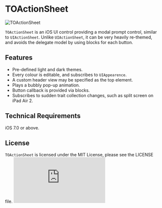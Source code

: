 # TOActionSheet

![TOActionSheet](screenshot.jpg)

`TOActionSheet` is an iOS UI control providing a modal prompt control, similar to `UIActionSheet`. 
Unlike `UIActionSheet`, it can be very heavily re-themed, and avoids the delegate model by using blocks for each button.

## Features
* Pre-defined light and dark themes.
* Every colour is editable, and subscribes to `UIAppearence`.
* A custom header view may be specified as the top element.
* Plays a bubbly pop-up animation.
* Button callback is provided via blocks.
* Subscribes to sudden trait collection changes, such as split screen on iPad Air 2.


## Technical Requirements
iOS 7.0 or above.


## License

`TOActionSheet` is licensed under the MIT License, please see the LICENSE file. ![analytics](https://ga-beacon.appspot.com/UA-5643664-16/TOActionSheet/README.md?pixel)
